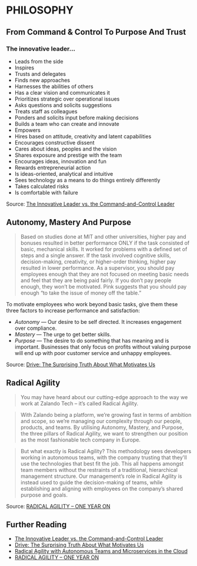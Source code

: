 # PHILOSOPHY

## From Command & Control To Purpose And Trust
### The innovative leader…
* Leads from the side
* Inspires
* Trusts and delegates
* Finds new approaches
* Harnesses the abilities of others
* Has a clear vision and communicates it
* Prioritizes strategic over operational issues
* Asks questions and solicits suggestions
* Treats staff as colleagues
* Ponders and solicits input before making decisions
* Builds a team who can create and innovate
* Empowers
* Hires based on attitude, creativity and latent capabilities
* Encourages constructive dissent
* Cares about ideas, peoples and the vision
* Shares exposure and prestige with the team
* Encourages ideas, innovation and fun
* Rewards entrepreneurial action
* Is ideas-oriented, analytical and intuitive
* Sees technology as a means to do things entirely differently
* Takes calculated risks
* Is comfortable with failure

Source: [The Innovative Leader vs. the Command-and-Control Leader](http://www.innovationmanagement.se/imtool-articles/the-innovative-leader-vs-the-command-and-control-leader/)

## Autonomy, Mastery And Purpose
> Based on studies done at MIT and other universities, higher pay and bonuses resulted in better performance ONLY if the task consisted of basic, mechanical skills. It worked for problems with a defined set of steps and a single answer. If the task involved cognitive skills, decision-making, creativity, or higher-order thinking, higher pay resulted in lower performance. As a supervisor, you should pay employees enough that they are not focused on meeting basic needs and feel that they are being paid fairly. If you don’t pay people enough, they won’t be motivated. Pink suggests that you should pay enough “to take the issue of money off the table.”

To motivate employees who work beyond basic tasks, give them these three factors to increase performance and satisfaction:
* _Autonomy_ — Our desire to be self directed. It increases engagement over compliance.
* _Mastery_ — The urge to get better skills.
* _Purpose_ — The desire to do something that has meaning and is important. Businesses that only focus on profits without valuing purpose will end up with poor customer service and unhappy employees.

Source: [Drive: The Surprising Truth About What Motivates Us](https://en.wikipedia.org/wiki/Drive:_The_Surprising_Truth_About_What_Motivates_Us)

## Radical Agility
> You may have heard about our cutting-edge approach to the way we work at Zalando Tech – it’s called Radical Agility.

> With Zalando being a platform, we’re growing fast in terms of ambition and scope, so we’re managing our complexity through our people, products, and teams. By utilising Autonomy, Mastery, and Purpose, the three pillars of Radical Agility, we want to strengthen our position as the most fashionable tech company in Europe.

> But what exactly is Radical Agility? This methodology sees developers working in autonomous teams, with the company trusting that they'll use the technologies that best fit the job. This all happens amongst team members without the restraints of a traditional, hierarchical management structure. Our management’s role in Radical Agility is instead used to guide the decision-making of teams, while establishing and aligning with employees on the company’s shared purpose and goals.

Source: [RADICAL AGILITY – ONE YEAR ON](https://blog.zalando.com/en/blog/radical-agility-one-year-0)

## Further Reading
* [The Innovative Leader vs. the Command-and-Control Leader](http://www.innovationmanagement.se/imtool-articles/the-innovative-leader-vs-the-command-and-control-leader/)
* [Drive: The Surprising Truth About What Motivates Us](https://en.wikipedia.org/wiki/Drive:_The_Surprising_Truth_About_What_Motivates_Us)
* [Radical Agility with Autonomous Teams and Microservices in the Cloud](https://tech.zalando.de/blog/radical-agility-with-autonomous-teams-and-microservices-in-the-cloud/)
* [RADICAL AGILITY – ONE YEAR ON](https://blog.zalando.com/en/blog/radical-agility-one-year-0)
